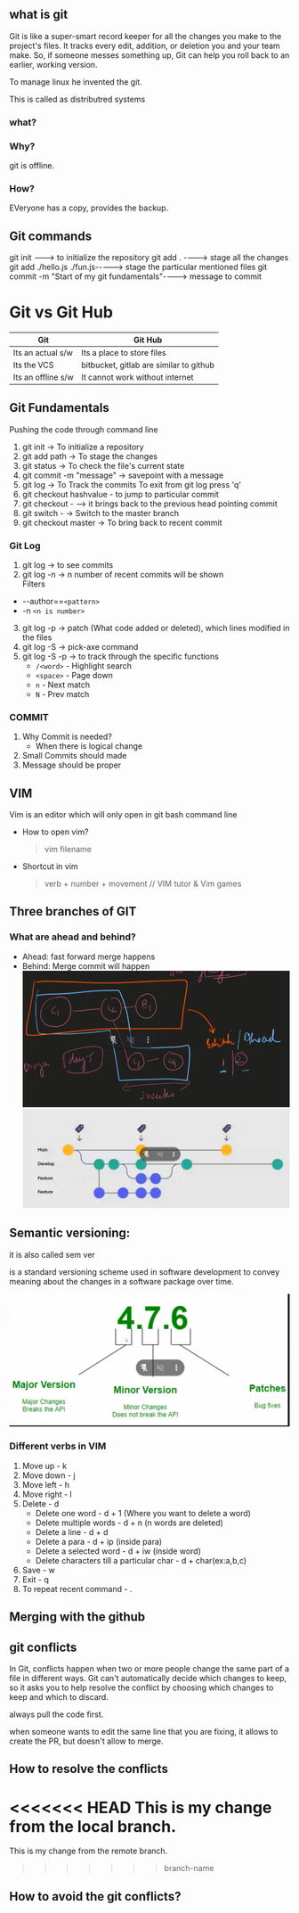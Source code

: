 ## what is git

Git is like a super-smart record keeper for all the changes you make to the project's files. It tracks every edit, addition, or deletion you and your team make. So, if someone messes something up, Git can help you roll back to an earlier, working version.

To manage linux he invented the git.

This is called as distributred systems

### what?

### Why?

git is offline.

### How?

EVeryone has a copy, provides the backup.

## Git commands

git init ---> to initialize the repository
git add . ----> stage all the changes
git add ./hello.js ./fun.js-----> stage the particular mentioned files
git commit -m "Start of my git fundamentals"----> message to commit

# Git vs Git Hub

| Git                | Git Hub                                 |
| ------------------ | --------------------------------------- |
| Its an actual s/w  | Its a place to store files              |
| Its the VCS        | bitbucket, gitlab are similar to github |
| Its an offline s/w | It cannot work without internet         |

## Git Fundamentals

Pushing the code through command line

1. git init -> To initialize a repository
2. git add path -> To stage the changes
3. git status -> To check the file's current state
4. git commit -m "message" -> savepoint with a message
5. git log -> To Track the commits
   To exit from git log press 'q'
6. git checkout hashvalue - to jump to particular commit
7. git checkout - --> it brings back to the previous head pointing commit
8. git switch - -> Switch to the master branch
9. git checkout master -> To bring back to recent commit

### Git Log

1. git log -> to see commits
2. git log -n -> n number of recent commits will be shown  
   Filters

- --author==`<pattern>`
- -n `<n is number>`

3. git log -p -> patch (What code added or deleted), which lines modified in the files
4. git log -S -> pick-axe command
5. git log -S -p -> to track through the specific functions
   - `/<word>` - Highlight search
   - `<space>` - Page down
   - `n` - Next match
   - `N` - Prev match

### COMMIT

1. Why Commit is needed?
   - When there is logical change
2. Small Commits should made
3. Message should be proper

## VIM

Vim is an editor which will only open in git bash command line

- How to open vim?
  > vim filename
- Shortcut in vim
  > verb + number + movement
  > // VIM tutor & Vim games

## Three branches of GIT

### What are ahead and behind?

- Ahead: fast forward merge happens
- Behind: Merge commit will happen
  ![alt text](image.png)
  ![alt text](image-1.png)

## Semantic versioning:

it is also called sem ver

is a standard versioning scheme used in software development to convey meaning about the changes in a software package over time.

![alt text](image-2.png)

### Different verbs in VIM

1. Move up - k
2. Move down - j
3. Move left - h
4. Move right - l
5. Delete - d
   - Delete one word - d + 1 (Where you want to delete a word)
   - Delete multiple words - d + n (n words are deleted)
   - Delete a line - d + d
   - Delete a para - d + ip (inside para)
   - Delete a selected word - d + iw (inside word)
   - Delete characters till a particular char - d + char(ex:a,b,c)
6. Save - w
7. Exit - q
8. To repeat recent command - .

## Merging with the github

## git conflicts

In Git, conflicts happen when two or more people change the same part of a file in different ways. Git can't automatically decide which changes to keep, so it asks you to help resolve the conflict by choosing which changes to keep and which to discard.

always pull the code first.

when someone wants to edit the same line that you are fixing, it allows to create the PR, but doesn't allow to merge.

## How to resolve the conflicts

<<<<<<< HEAD
This is my change from the local branch.
=======
This is my change from the remote branch.

> > > > > > > branch-name

## How to avoid the git conflicts?
